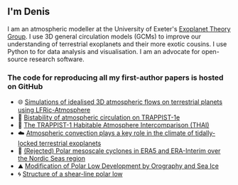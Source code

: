 ## I'm Denis

I am an atmospheric modeller at the University of Exeter's [Exoplanet Theory Group](https://exoclimatology.com). I use 3D general circulation models (GCMs) to improve our understanding of terrestrial exoplanets and their more exotic cousins.
I use Python to for data analysis and visualisation. I am an advocate for open-source research software.

### The code for reproducing all my first-author papers is hosted on GitHub

- :globe_with_meridians: [Simulations of idealised 3D atmospheric flows on terrestrial planets using LFRic-Atmosphere](https://github.com/dennissergeev/lfric_exo_bench_code)
- :twisted_rightwards_arrows: [Bistability of atmospheric circulation on TRAPPIST-1e](https://github.com/dennissergeev/t1e_bistability_code)
- :ramen: [The TRAPPIST-1 Habitable Atmosphere Intercomparison (THAI)](https://github.com/projectcuisines/thai_trilogy_code)
- :cloud: [Atmospheric convection plays a key role in the climate of tidally-locked terrestrial exoplanets](https://github.com/dennissergeev/exoconvection-apj-2020)
- :ghost: [(Rejected) Polar mesoscale cyclones in ERA5 and ERA-Interim over the Nordic Seas region](https://github.com/dennissergeev/mc_era5)
- :mountain: [Modification of Polar Low Development by Orography and Sea Ice](https://github.com/dennissergeev/mplosi)
- :cyclone: [Structure of a shear-line polar low](https://github.com/dennissergeev/structure-of-a-shear-line-polar-low-notebooks)
